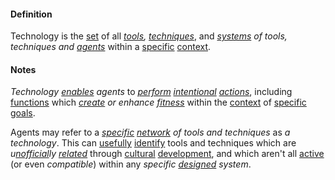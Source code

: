 #### Definition

Technology is the [set](https://github.com/gcassel/Modular-Organization-Terminology/new/master/terms/set.md) of all *[tools](https://github.com/gcassel/Modular-Organization-Terminology/blob/master/terms/tool.md), [techniques](https://github.com/gcassel/Modular-Organization-Terminology/blob/master/terms/technique.md)*, and *[systems](https://github.com/gcassel/Modular-Organization-Terminology/blob/master/terms/system.md) of tools, techniques and [agents](https://github.com/gcassel/Modular-Organization-Terminology/blob/master/terms/agent.md)* within a [specific](https://github.com/gcassel/Modular-Organization-Terminology/new/master/terms/specific.md) [context](https://github.com/gcassel/Modular-Organization-Terminology/new/master/terms/context.md).

#### Notes

*Technology [enables](https://github.com/gcassel/Modular-Organization-Terminology/blob/master/terms/enable.md) agents* to *[perform](https://github.com/gcassel/Modular-Organization-Terminology/blob/master/terms/perform.md) [intentional](https://github.com/gcassel/Modular-Organization-Terminology/blob/master/terms/intend.md) [actions](https://github.com/gcassel/Modular-Organization-Terminology/blob/master/terms/act.md)*, including [functions](https://github.com/gcassel/Modular-Organization-Terminology/blob/master/terms/function.md) which *[create](https://github.com/gcassel/Modular-Organization-Terminology/blob/master/terms/create.md) or enhance [fitness](https://github.com/gcassel/Modular-Organization-Terminology/blob/master/terms/fitness.md)* within the [context](https://github.com/gcassel/Modular-Organization-Terminology/blob/master/terms/context.md) of [specific](https://github.com/gcassel/Modular-Organization-Terminology/blob/master/terms/specific.md) [goals](https://github.com/gcassel/Modular-Organization-Terminology/blob/master/terms/goal.md).

Agents may refer to a *[specific](https://github.com/gcassel/Modular-Organization-Terminology/blob/master/terms/specific.md) [network](https://github.com/gcassel/Modular-Organization-Terminology/blob/master/terms/network.md) of tools and techniques* as *a technology*.  This can [usefully](https://github.com/gcassel/Modular-Organization-Terminology/blob/master/terms/use.md) [identify](https://github.com/gcassel/Modular-Organization-Terminology/blob/master/terms/identify.md) tools and techniques which are *u[nofficial](https://github.com/gcassel/Modular-Organization-Terminology/blob/master/terms/official.md)ly [related](https://github.com/gcassel/Modular-Organization-Terminology/blob/master/terms/relate.md)* through [cultural](https://github.com/gcassel/Modular-Organization-Terminology/blob/master/terms/culture.md) [development](https://github.com/gcassel/Modular-Organization-Terminology/blob/master/terms/develop.md), and which aren't all [active](https://github.com/gcassel/Modular-Organization-Terminology/blob/master/terms/active.md) (or even *compatible*) within any *specific [designed](https://github.com/gcassel/Modular-Organization-Terminology/blob/master/terms/design.md) system*.
